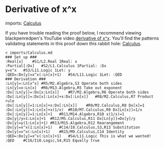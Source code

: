 # Derivative of x^x
imports: [Calculus](../imports/Calculus.md)

If you have trouble reading the proof below,
I recommend viewing blackpenredpen's YouTube video [derivative of x^x](https://www.youtube.com/watch?v=l-iLg07zavc).
You'll find the patterns validating statements in this proof down this rabbit hole:
[Calculus](../imports/Calculus.md).
```korekto
< imports/Calculus.md
### Set up ###
:Real[x]	#S1/L2.Real 1Real: x
:Partial[:Dx]	#S2/L1.Calculus 1Partial: :Dx
y=x^x	#S3/L11.Logic 1Let: y
:QED=:Dx[y]=x^x(:Ln[x]+1)	#S4/L11.Logic 1Let: :QED
### Derivation ###
:Ln[y]=:Ln[x^x]	#R5/M2.Algebra,S3 Operate both sides
:Ln[y]=x:Ln[x]	#R6/M13.Algebra,R5 Take out exponent
:Dx[:Ln[y]]=:Dx[x:Ln[x]]	#R7/M2.Algebra,R6 Operate both sides
:Dx[:Ln[y]]=:Dx[x]:Ln[x]+x:Dx[:Ln[x]]	#R8/M2.Calculus,R7 Product rule
:Dx[:Ln[y]]=1:Ln[x]+x:Dx[:Ln[x]]	#R9/M3.Calculus,R8 Dx[x]=1
:Dx[:Ln[y]]=1:Ln[x]+x(1/x)	#R10/M7.Calculus,R9 Dx[Ln[x]]=1/x
:Dx[:Ln[y]]=1:Ln[x]+1	#R11/M14.Algebra,R10 x(1/x)=1
:Dx[y]/y=1:Ln[x]+1	#R12/M5.Calculus,R11 Dx[Ln[y]]=Dx[y]/y
:Dx[y]=y(1:Ln[x]+1)	#R13/M15.Algebra,R12 Rearangement
:Dx[y]=x^x(1:Ln[x]+1)	#C14/I8.Calculus,S3,R13 Substitution
:Dx[y]=x^x(:Ln[x]+1)	#R15/M9.Calculus,C14 Identity
:QED=:Dx[y]=x^x(:Ln[x]+1)	#S4/L11.Logic This is what we wanted!
:QED	#C16/I10.Logic,S4,R15 Equally true
```
